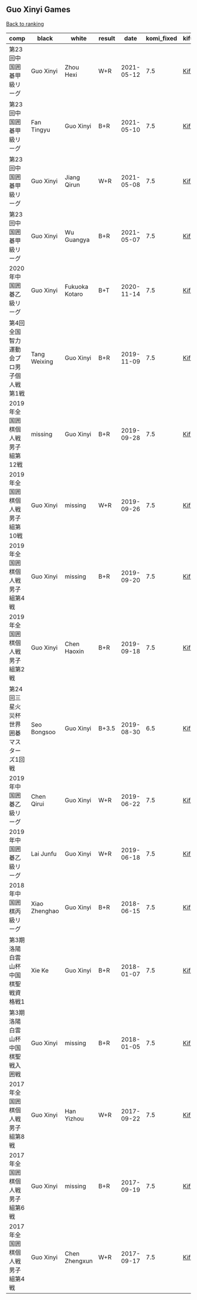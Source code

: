## Guo Xinyi Games

[Back to ranking](index.md)




| **comp** | **black** | **white** | **result** | **date** | **komi_fixed** | **kifu** | 
| --- | --- | --- | --- | --- | --- | --- |
| 第23回中国囲碁甲級リーグ | Guo Xinyi | Zhou Hexi | W+R | 2021-05-12 | 7.5 | [Kifu](https://kifudepot.net/kifucontents.php?id=5TcC50JGIugI504ZDtiHMA%3D%3D) | 
| 第23回中国囲碁甲級リーグ | Fan Tingyu | Guo Xinyi | B+R | 2021-05-10 | 7.5 | [Kifu](https://kifudepot.net/kifucontents.php?id=TOVv%2BQ%2BZE33Ppc8pJNrjog%3D%3D) | 
| 第23回中国囲碁甲級リーグ | Guo Xinyi | Jiang Qirun | W+R | 2021-05-08 | 7.5 | [Kifu](https://kifudepot.net/kifucontents.php?id=%2FwhDzdik95pJQHTWnl3flQ%3D%3D) | 
| 第23回中国囲碁甲級リーグ | Guo Xinyi | Wu Guangya | B+R | 2021-05-07 | 7.5 | [Kifu](https://kifudepot.net/kifucontents.php?id=tFnaOT0sE18Or7MCLX4oMg%3D%3D) | 
| 2020年中国囲碁乙級リーグ | Guo Xinyi | Fukuoka Kotaro | B+T | 2020-11-14 | 7.5 | [Kifu](https://kifudepot.net/kifucontents.php?id=j7VJf3Em9T9xFf11FA%2FIiQ%3D%3D) | 
| 第4回全国智力運動会プロ男子個人戦第1戦 | Tang Weixing | Guo Xinyi | B+R | 2019-11-09 | 7.5 | [Kifu](https://kifudepot.net/kifucontents.php?id=1UcNMIK8D1%2FLWGiPJ4aE5g%3D%3D) | 
| 2019年全国囲棋個人戦男子組第12戦 | missing | Guo Xinyi | B+R | 2019-09-28 | 7.5 | [Kifu](https://kifudepot.net/kifucontents.php?id=PqppvwxlDNbjXaGVJKABNA%3D%3D) | 
| 2019年全国囲棋個人戦男子組第10戦 | Guo Xinyi | missing | W+R | 2019-09-26 | 7.5 | [Kifu](https://kifudepot.net/kifucontents.php?id=hWGZ8Tl5LT6pQYFNYn3f0w%3D%3D) | 
| 2019年全国囲棋個人戦男子組第4戦 | Guo Xinyi | missing | B+R | 2019-09-20 | 7.5 | [Kifu](https://kifudepot.net/kifucontents.php?id=Q%2FWrbfmb9i%2FFgBr2SILKBw%3D%3D) | 
| 2019年全国囲棋個人戦男子組第2戦 | Guo Xinyi | Chen Haoxin | B+R | 2019-09-18 | 7.5 | [Kifu](https://kifudepot.net/kifucontents.php?id=2EUl5NfbGB%2BlmUlAfmMNnw%3D%3D) | 
| 第24回三星火災杯世界囲碁マスターズ1回戦 | Seo Bongsoo | Guo Xinyi | B+3.5 | 2019-08-30 | 6.5 | [Kifu](https://kifudepot.net/kifucontents.php?id=TuEHrEhkUsGFvjbJkbBUpA%3D%3D) | 
| 2019年中国囲碁乙級リーグ | Chen Qirui | Guo Xinyi | W+R | 2019-06-22 | 7.5 | [Kifu](https://kifudepot.net/kifucontents.php?id=tWe6DVI4%2BE81PGmlQeYocQ%3D%3D) | 
| 2019年中国囲碁乙級リーグ | Lai Junfu | Guo Xinyi | W+R | 2019-06-18 | 7.5 | [Kifu](https://kifudepot.net/kifucontents.php?id=6a2lKqHXOoRnTOpO65OTIg%3D%3D) | 
| 2018年中国囲棋丙級リーグ | Xiao Zhenghao | Guo Xinyi | B+R | 2018-06-15 | 7.5 | [Kifu](https://kifudepot.net/kifucontents.php?id=Xikglm0ofJtlcerzHjv2XQ%3D%3D) | 
| 第3期洛陽白雲山杯中国棋聖戦資格戦1 | Xie Ke | Guo Xinyi | B+R | 2018-01-07 | 7.5 | [Kifu](https://kifudepot.net/kifucontents.php?id=uZm9py9ZngHljq938yAFxg%3D%3D) | 
| 第3期洛陽白雲山杯中国棋聖戦入囲戦 | Guo Xinyi | missing | B+R | 2018-01-05 | 7.5 | [Kifu](https://kifudepot.net/kifucontents.php?id=z0gwHQvcwDJcNzVyVH5ZGw%3D%3D) | 
| 2017年全国囲棋個人戦男子組第8戦 | Guo Xinyi | Han Yizhou | W+R | 2017-09-22 | 7.5 | [Kifu](https://kifudepot.net/kifucontents.php?id=gpUWznPFujfZWH%2BEsbHuEw%3D%3D) | 
| 2017年全国囲棋個人戦男子組第6戦 | Guo Xinyi | missing | B+R | 2017-09-19 | 7.5 | [Kifu](https://kifudepot.net/kifucontents.php?id=jGQLCVqOsj1elg8L%2FPq4Hw%3D%3D) | 
| 2017年全国囲棋個人戦男子組第4戦 | Guo Xinyi | Chen Zhengxun | W+R | 2017-09-17 | 7.5 | [Kifu](https://kifudepot.net/kifucontents.php?id=DE6Q7HcyJJUCqfWibH7DSg%3D%3D) |




